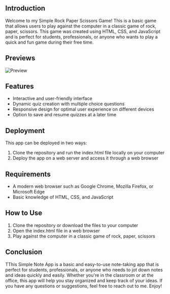 ## Introduction

Welcome to my Simple Rock Paper Scissors Game! This is a basic game that allows users to play against the computer in a classic game of rock, paper, scissors. This game was created using HTML, CSS, and JavaScript and is perfect for students, professionals, or anyone who wants to play a quick and fun game during their free time.

## Previews

![Preview](/Rock%20Paper%20Scissors/pre1)

## Features

- Interactive and user-friendly interface
- Dynamic quiz creation with multiple choice questions
- Responsive design for optimal user experience on different devices
- Option to save and resume quizzes at a later time

## Deployment

This app can be deployed in two ways:

1. Clone the repository and run the index.html file locally on your computer
2. Deploy the app on a web server and access it through a web browser

## Requirements

- A modern web browser such as Google Chrome, Mozilla Firefox, or Microsoft Edge
- Basic knowledge of HTML, CSS, and JavaScript

## How to Use

1. Clone the repository or download the files to your computer
2. Open the index.html file in a web browser
3. Play against the computer in a classic game of rock, paper, scissors

## Conclusion

TThis Simple Note App is a basic and easy-to-use note-taking app that is perfect for students, professionals, or anyone who needs to jot down notes and ideas quickly and easily. Whether you're in the classroom or at the office, this app will help you stay organized and keep track of your ideas. If you have any questions or suggestions, feel free to reach out to me. Enjoy!